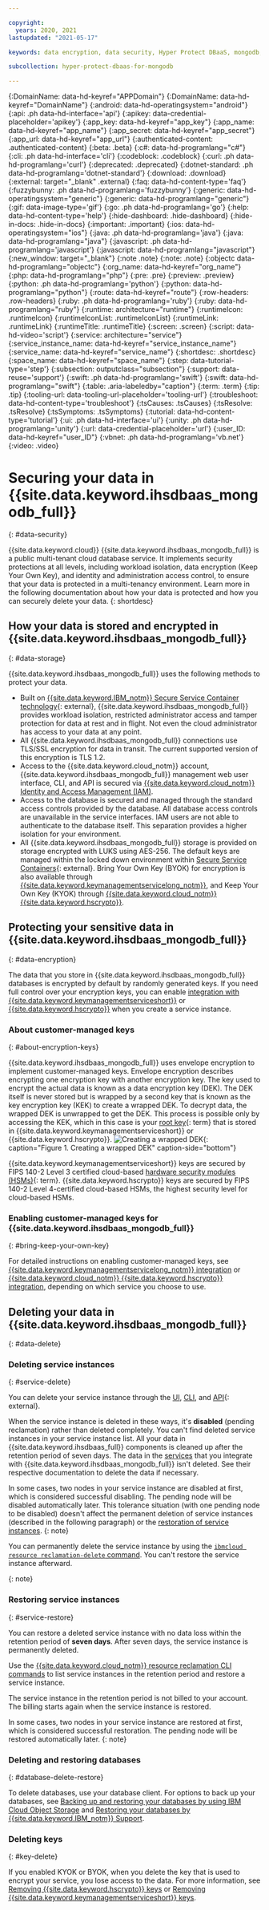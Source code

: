 ```yaml
---

copyright:
  years: 2020, 2021
lastupdated: "2021-05-17"

keywords: data encryption, data security, Hyper Protect DBaaS, mongodb, BYOK, KYOK

subcollection: hyper-protect-dbaas-for-mongodb

---
```


{:DomainName: data-hd-keyref="APPDomain"}
{:DomainName: data-hd-keyref="DomainName"}
{:android: data-hd-operatingsystem="android"}
{:api: .ph data-hd-interface='api'}
{:apikey: data-credential-placeholder='apikey'}
{:app_key: data-hd-keyref="app_key"}
{:app_name: data-hd-keyref="app_name"}
{:app_secret: data-hd-keyref="app_secret"}
{:app_url: data-hd-keyref="app_url"}
{:authenticated-content: .authenticated-content}
{:beta: .beta}
{:c#: data-hd-programlang="c#"}
{:cli: .ph data-hd-interface='cli'}
{:codeblock: .codeblock}
{:curl: .ph data-hd-programlang='curl'}
{:deprecated: .deprecated}
{:dotnet-standard: .ph data-hd-programlang='dotnet-standard'}
{:download: .download}
{:external: target="_blank" .external}
{:faq: data-hd-content-type='faq'}
{:fuzzybunny: .ph data-hd-programlang='fuzzybunny'}
{:generic: data-hd-operatingsystem="generic"}
{:generic: data-hd-programlang="generic"}
{:gif: data-image-type='gif'}
{:go: .ph data-hd-programlang='go'}
{:help: data-hd-content-type='help'}
{:hide-dashboard: .hide-dashboard}
{:hide-in-docs: .hide-in-docs}
{:important: .important}
{:ios: data-hd-operatingsystem="ios"}
{:java: .ph data-hd-programlang='java'}
{:java: data-hd-programlang="java"}
{:javascript: .ph data-hd-programlang='javascript'}
{:javascript: data-hd-programlang="javascript"}
{:new_window: target="_blank"}
{:note .note}
{:note: .note}
{:objectc data-hd-programlang="objectc"}
{:org_name: data-hd-keyref="org_name"}
{:php: data-hd-programlang="php"}
{:pre: .pre}
{:preview: .preview}
{:python: .ph data-hd-programlang='python'}
{:python: data-hd-programlang="python"}
{:route: data-hd-keyref="route"}
{:row-headers: .row-headers}
{:ruby: .ph data-hd-programlang='ruby'}
{:ruby: data-hd-programlang="ruby"}
{:runtime: architecture="runtime"}
{:runtimeIcon: .runtimeIcon}
{:runtimeIconList: .runtimeIconList}
{:runtimeLink: .runtimeLink}
{:runtimeTitle: .runtimeTitle}
{:screen: .screen}
{:script: data-hd-video='script'}
{:service: architecture="service"}
{:service_instance_name: data-hd-keyref="service_instance_name"}
{:service_name: data-hd-keyref="service_name"}
{:shortdesc: .shortdesc}
{:space_name: data-hd-keyref="space_name"}
{:step: data-tutorial-type='step'}
{:subsection: outputclass="subsection"}
{:support: data-reuse='support'}
{:swift: .ph data-hd-programlang='swift'}
{:swift: data-hd-programlang="swift"}
{:table: .aria-labeledby="caption"}
{:term: .term}
{:tip: .tip}
{:tooling-url: data-tooling-url-placeholder='tooling-url'}
{:troubleshoot: data-hd-content-type='troubleshoot'}
{:tsCauses: .tsCauses}
{:tsResolve: .tsResolve}
{:tsSymptoms: .tsSymptoms}
{:tutorial: data-hd-content-type='tutorial'}
{:ui: .ph data-hd-interface='ui'}
{:unity: .ph data-hd-programlang='unity'}
{:url: data-credential-placeholder='url'}
{:user_ID: data-hd-keyref="user_ID"}
{:vbnet: .ph data-hd-programlang='vb.net'}
{:video: .video}


# Securing your data in {{site.data.keyword.ihsdbaas_mongodb_full}}
{: #data-security}

{{site.data.keyword.cloud}} {{site.data.keyword.ihsdbaas_mongodb_full}} is a public multi-tenant cloud database service. It implements security protections at all levels, including workload isolation, data encryption (Keep Your Own Key), and identity and administration access control, to ensure that your data is protected in a multi-tenancy environment. Learn more in the following documentation about how your data is protected and how you can securely delete your data.
{: shortdesc}

## How your data is stored and encrypted in {{site.data.keyword.ihsdbaas_mongodb_full}}
{: #data-storage}

{{site.data.keyword.ihsdbaas_mongodb_full}} uses the following methods to protect your data.

- Built on [{{site.data.keyword.IBM_notm}} Secure Service Container technology](https://www.ibm.com/us-en/marketplace/secure-service-container){: external}, {{site.data.keyword.ihsdbaas_mongodb_full}} provides workload isolation, restricted administrator access and tamper protection for data at rest and in flight. Not even the cloud administrator has access to your data at any point.
- All {{site.data.keyword.ihsdbaas_mongodb_full}} connections use TLS/SSL encryption for data in transit. The current supported version of this encryption is TLS 1.2.
- Access to the {{site.data.keyword.cloud_notm}} account, {{site.data.keyword.ihsdbaas_mongodb_full}} management web user interface, CLI, and API is secured via [{{site.data.keyword.cloud_notm}} Identity and Access Management (IAM)](/docs/hyper-protect-dbaas-for-mongodb?topic=hyper-protect-dbaas-for-mongodb-iam).
- Access to the database is secured and managed through the standard access controls provided by the database. All database access controls are unavailable in the service interfaces. IAM users are not able to authenticate to the database itself. This separation provides a higher isolation for your environment. 
- All {{site.data.keyword.ihsdbaas_mongodb_full}} storage is provided on storage encrypted with LUKS using AES-256. The default keys are managed within the locked down environment within [Secure Service Containers](https://www.ibm.com/us-en/marketplace/secure-service-container){: external}. Bring Your Own Key (BYOK) for encryption is also available through [{{site.data.keyword.keymanagementservicelong_notm}}](/docs/hyper-protect-dbaas-for-mongodb?topic=hyper-protect-dbaas-for-mongodb-key-protect-byok), and Keep Your Own Key (KYOK) through [{{site.data.keyword.cloud_notm}} {{site.data.keyword.hscrypto}}](/docs/hyper-protect-dbaas-for-mongodb?topic=hyper-protect-dbaas-for-mongodb-hpcs-byok).

## Protecting your sensitive data in {{site.data.keyword.ihsdbaas_mongodb_full}}
{: #data-encryption}

The data that you store in {{site.data.keyword.ihsdbaas_mongodb_full}} databases is encrypted by default by randomly generated keys. If you need full control over your encryption keys, you can enable [integration with {{site.data.keyword.keymanagementserviceshort}}](/docs/hyper-protect-dbaas-for-mongodb?topic=hyper-protect-dbaas-for-mongodb-key-protect-byok) or [{{site.data.keyword.hscrypto}}](/docs/hyper-protect-dbaas-for-mongodb?topic=hyper-protect-dbaas-for-mongodb-hpcs-byok) when you create a service instance.

### About customer-managed keys
{: #about-encryption-keys}

{{site.data.keyword.ihsdbaas_mongodb_full}} uses envelope encryption to implement customer-managed keys. Envelope encryption describes encrypting one encryption key with another encryption key. The key used to encrypt the actual data is known as a data encryption key (DEK). The DEK itself is never stored but is wrapped by a second key that is known as the key encryption key (KEK) to create a wrapped DEK. To decrypt data, the wrapped DEK is unwrapped to get the DEK. This process is possible only by accessing the KEK, which in this case is your [root key](#x6946961){: term} that is stored in {{site.data.keyword.keymanagementserviceshort}} or {{site.data.keyword.hscrypto}}.
![Creating a wrapped DEK](images/Wrapped_DEK.svg "Creating a wrapped DEK"){: caption="Figure 1. Creating a wrapped DEK" caption-side="bottom"}

{{site.data.keyword.keymanagementserviceshort}} keys are secured by FIPS 140-2 Level 3 certified cloud-based [hardware security modules (HSMs)](#x6704988){: term}. {{site.data.keyword.hscrypto}} keys are secured by FIPS 140-2 Level 4-certified cloud-based HSMs, the highest security level for cloud-based HSMs.

### Enabling customer-managed keys for {{site.data.keyword.ihsdbaas_mongodb_full}}
{: #bring-keep-your-own-key}

For detailed instructions on enabling customer-managed keys, see [{{site.data.keyword.keymanagementservicelong_notm}} integration](/docs/hyper-protect-dbaas-for-mongodb?topic=hyper-protect-dbaas-for-mongodb-key-protect-byok) or [{{site.data.keyword.cloud_notm}} {{site.data.keyword.hscrypto}} integration](/docs/hyper-protect-dbaas-for-mongodb?topic=hyper-protect-dbaas-for-mongodb-hpcs-byok), depending on which service you choose to use.

## Deleting your data in {{site.data.keyword.ihsdbaas_mongodb_full}}
{: #data-delete}

### Deleting service instances
{: #service-delete}

You can delete your service instance through the [UI](/docs/hyper-protect-dbaas-for-mongodb?topic=hyper-protect-dbaas-for-mongodb-manage-service#webui-manage-service), [CLI](/docs/cli?topic=cli-ibmcloud_commands_resource#ibmcloud_resource_service_instance_delete), and [API](/apidocs/hyperp-dbaas/hyperp-dbaas-v3#delete-a-service-instance){: external}.

When the service instance is deleted in these ways, it's **disabled** (pending reclamation) rather than deleted completely. You can't find deleted service instances in your service instance list. All your data in {{site.data.keyword.ihsdbaas_full}} components is cleaned up after the retention period of seven days. The data in the [services](/docs/hyper-protect-dbaas-for-mongodb?topic=hyper-protect-dbaas-for-mongodb-service-integration) that you integrate with {{site.data.keyword.ihsdbaas_mongodb_full}} isn't deleted. See their respective documentation to delete the data if necessary.

In some cases, two nodes in your service instance are disabled at first, which is considered successful disabling. The pending node will be disabled automatically later. This tolerance situation (with one pending node to be disabled) doesn't affect the permanent deletion of service instances (described in the following paragraph) or the [restoration of service instances](#service-restore).
{: note}

You can permanently delete the service instance by using the [`ibmcloud resource reclamation-delete` command](/docs/cli?topic=cli-ibmcloud_commands_resource#ibmcloud_resource_reclamation_delete). You can't restore the service instance afterward.

{: note}

### Restoring service instances
{: #service-restore}

You can restore a deleted service instance with no data loss within the retention period of **seven days**. After seven days, the service instance is permanently deleted.

Use the [{{site.data.keyword.cloud_notm}} resource reclamation CLI commands](/docs/cli?topic=cli-ibmcloud_commands_resource#ibmcloud_resource_reclamations) to list service instances in the retention period and restore a service instance.

The service instance in the retention period is not billed to your account. The billing starts again when the service instance is restored. 

In some cases, two nodes in your service instance are restored at first, which is considered successful restoration. The pending node will be restored automatically later. 
{: note}

### Deleting and restoring databases
{: #database-delete-restore}

To delete databases, use your database client. For options to back up your databases, see [Backing up and restoring your databases by using IBM Cloud Object Storage](/docs/hyper-protect-dbaas-for-mongodb?topic=hyper-protect-dbaas-for-mongodb-backup_mongodb_databases) and [Restoring your databases by {{site.data.keyword.IBM_notm}} Support](/docs/hyper-protect-dbaas-for-mongodb?topic=hyper-protect-dbaas-for-mongodb-restore_mongodb_databases).

### Deleting keys
{: #key-delete}

If you enabled KYOK or BYOK, when you delete the key that is used to encrypt your service, you lose access to the data. For more information, see [Removing {{site.data.keyword.hscrypto}} keys](/docs/hyper-protect-dbaas-for-mongodb?topic=hyper-protect-dbaas-for-mongodb-hpcs-byok#hpcs-remove-key) or [Removing {{site.data.keyword.keymanagementserviceshort}} keys](/docs/hyper-protect-dbaas-for-mongodb?topic=hyper-protect-dbaas-for-mongodb-key-protect-byok#kp-remove-key).
